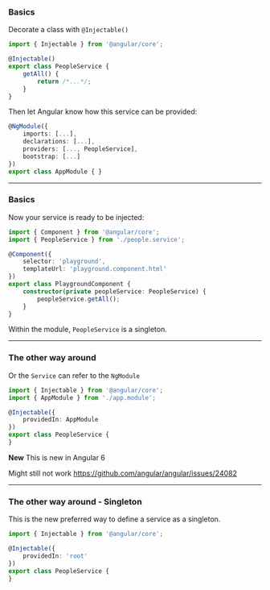 ### Basics

Decorate a class with `@Injectable()`

```ts
import { Injectable } from '@angular/core';

@Injectable()
export class PeopleService {
    getAll() {
        return /*...*/;
    }
}
```

Then let Angular know how this service can be provided:

```ts
@NgModule({
	imports: [...],
	declarations: [...],
	providers: [..., PeopleService],
	bootstrap: [...]
})
export class AppModule { }
```

---

### Basics

Now your service is ready to be injected:

```ts
import { Component } from '@angular/core';
import { PeopleService } from './people.service';

@Component({
    selector: 'playground',
    templateUrl: 'playground.component.html'
})
export class PlaygroundComponent {
    constructor(private peopleService: PeopleService) {
        peopleService.getAll();
    }
}
```

Within the module, `PeopleService` is a singleton.

---

### The other way around

Or the `Service` can refer to the `NgModule`

```ts
import { Injectable } from '@angular/core';
import { AppModule } from './app.module';

@Injectable({
    providedIn: AppModule
})
export class PeopleService {
}
```

**New** This is new in Angular 6

Might still not work https://github.com/angular/angular/issues/24082

---

### The other way around - Singleton

This is the new preferred way to define a service as a singleton.

```ts
import { Injectable } from '@angular/core';

@Injectable({
    providedIn: 'root'
})
export class PeopleService {
}
```